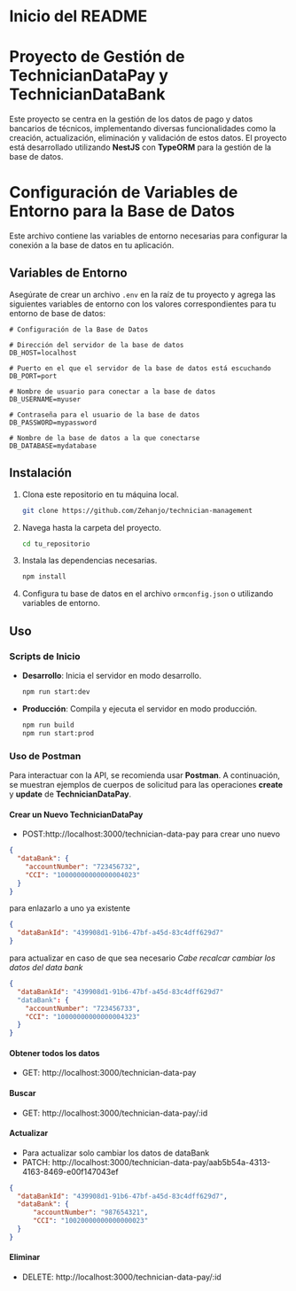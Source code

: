 # Inicio del README

# Proyecto de Gestión de TechnicianDataPay y TechnicianDataBank

Este proyecto se centra en la gestión de los datos de pago y datos bancarios de técnicos, implementando diversas funcionalidades como la creación, actualización, eliminación y validación de estos datos. El proyecto está desarrollado utilizando **NestJS** con **TypeORM** para la gestión de la base de datos.

# Configuración de Variables de Entorno para la Base de Datos

Este archivo contiene las variables de entorno necesarias para configurar la conexión a la base de datos en tu aplicación.

## Variables de Entorno

Asegúrate de crear un archivo `.env` en la raíz de tu proyecto y agrega las siguientes variables de entorno con los valores correspondientes para tu entorno de base de datos:

```env
# Configuración de la Base de Datos

# Dirección del servidor de la base de datos
DB_HOST=localhost

# Puerto en el que el servidor de la base de datos está escuchando
DB_PORT=port

# Nombre de usuario para conectar a la base de datos
DB_USERNAME=myuser

# Contraseña para el usuario de la base de datos
DB_PASSWORD=mypassword

# Nombre de la base de datos a la que conectarse
DB_DATABASE=mydatabase
```

## Instalación

1. Clona este repositorio en tu máquina local.
    ```bash
    git clone https://github.com/Zehanjo/technician-management
    ```

2. Navega hasta la carpeta del proyecto.
    ```bash
    cd tu_repositorio
    ```

3. Instala las dependencias necesarias.
    ```bash
    npm install
    ```

4. Configura tu base de datos en el archivo `ormconfig.json` o utilizando variables de entorno.

## Uso

### Scripts de Inicio

- **Desarrollo**: Inicia el servidor en modo desarrollo.
    ```bash
    npm run start:dev
    ```

- **Producción**: Compila y ejecuta el servidor en modo producción.
    ```bash
    npm run build
    npm run start:prod
    ```

### Uso de Postman

Para interactuar con la API, se recomienda usar **Postman**. A continuación, se muestran ejemplos de cuerpos de solicitud para las operaciones **create** y **update** de **TechnicianDataPay**.


#### Crear un Nuevo TechnicianDataPay
- POST:http://localhost:3000/technician-data-pay
para crear uno nuevo
```json
{
  "dataBank": {
    "accountNumber": "723456732",
    "CCI": "10000000000000004023"
  }
}
```

para enlazarlo a uno ya existente
```json
{
  "dataBankId": "439908d1-91b6-47bf-a45d-83c4dff629d7"
}
```

para actualizar en caso de que sea necesario *Cabe recalcar cambiar los datos del data bank*
```json
{
  "dataBankId": "439908d1-91b6-47bf-a45d-83c4dff629d7"
  "dataBank": {
    "accountNumber": "723456733",
    "CCI": "10000000000000004323"
  }
}
```

#### Obtener todos los datos

- GET: http://localhost:3000/technician-data-pay


#### Buscar

- GET: http://localhost:3000/technician-data-pay/:id

#### Actualizar

- Para actualizar solo cambiar los datos de dataBank
- PATCH: http://localhost:3000/technician-data-pay/aab5b54a-4313-4163-8469-e00f147043ef

```json
{
  "dataBankId": "439908d1-91b6-47bf-a45d-83c4dff629d7",
  "dataBank": {
      "accountNumber": "987654321",
      "CCI": "10020000000000000023"
  }
}
```

#### Eliminar

- DELETE: http://localhost:3000/technician-data-pay/:id
